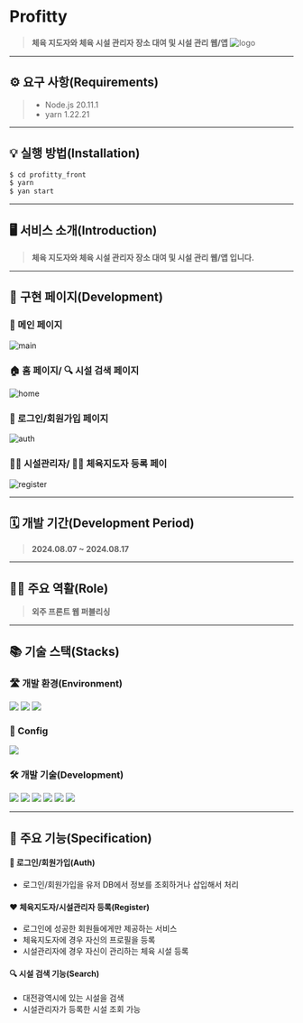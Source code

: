 # Profitty
> **체육 지도자와 체육 시설 관리자 장소 대여 및 시설 관리 웹/앱**
![logo](https://github.com/Jack42chj/Profitty_FE/assets/86552441/f6a940a6-5e89-46f1-bd31-991239919c5d)
- - -


## ⚙️ 요구 사항(Requirements)
> - Node.js 20.11.1
> - yarn 1.22.21
- - -


## 💡 실행 방법(Installation)
```bash
$ cd profitty_front
$ yarn
$ yan start
```
- - -


## 🖥️ 서비스 소개(Introduction)
> **체육 지도자와 체육 시설 관리자 장소 대여 및 시설 관리 웹/앱 입니다.**
- - -

## 📑 구현 페이지(Development)
### 🧾 메인 페이지
![main](https://github.com/Jack42chj/Profitty_FE/assets/86552441/3a14c901-f6c5-48cf-86d8-7d1ba215e6b0)

### 🏠 홈 페이지/ 🔍 시설 검색 페이지
![home](https://github.com/Jack42chj/Profitty_FE/assets/86552441/76b04430-6030-4fe4-bd97-8573226aa5e0)

### 🔑 로그인/회원가입 페이지
![auth](https://github.com/Jack42chj/Profitty_FE/assets/86552441/a91cfeeb-5e3d-4e53-814a-27e307f878bd)

### 🧑‍🔧 시설관리자/ 🏃‍♂️ 체육지도자 등록 페이
![register](https://github.com/Jack42chj/Profitty_FE/assets/86552441/b22a5fb4-3413-4725-9157-a801244df4c2)
- - -


## 🗓️ 개발 기간(Development Period)
> **2024.08.07 ~ 2024.08.17**
- - -


## 🙋‍♂️ 주요 역활(Role)
> **외주 프론트 웹 퍼블리싱**
- - -


## 📚 기술 스택(Stacks)
### 🛣️ 개발 환경(Environment)
<div>
  <img src="https://img.shields.io/badge/VisualStudioCode-007ACC?style=for-the-badge&logo=visualstudiocode&logoColor=white">
  <img src="https://img.shields.io/badge/Github-181717?style=for-the-badge&logo=github&logoColor=white">
  <img src="https://img.shields.io/badge/Git-F05032?style=for-the-badge&logo=git&logoColor=white">
</div>

### 💫 Config
<img src="https://img.shields.io/badge/Yarn-2C8EBB?style=for-the-badge&logo=yarn&logoColor=white">


### 🛠️ 개발 기술(Development)
<div>
  <img src="https://img.shields.io/badge/typescript-3178C6?style=for-the-badge&logo=typescript&logoColor=white">
  <img src="https://img.shields.io/badge/React-61DAFB?style=for-the-badge&logo=react&logoColor=white">
  <img src="https://img.shields.io/badge/reactrouter-CA4245?style=for-the-badge&logo=reactrouter&logoColor=white">
  <img src="https://img.shields.io/badge/mui-007FFF?style=for-the-badge&logo=mui&logoColor=white">
  <img src="https://img.shields.io/badge/styledcomponents-DB7093?style=for-the-badge&logo=styledcomponents&logoColor=white">
   <img src="https://img.shields.io/badge/axios-5A29E4?style=for-the-badge&logo=axios&logoColor=white">
</div>

- - -


## 🌟 주요 기능(Specification)
#### 🔑 로그인/회원가입(Auth)
- 로그인/회원가입을 유저 DB에서 정보를 조회하거나 삽입해서 처리

#### ❤️ 체육지도자/시설관리자 등록(Register)
- 로그인에 성공한 회원들에게만 제공하는 서비스
- 체육지도자에 경우 자신의 프로필을 등록
- 시설관리자에 경우 자신이 관리하는 체육 시설 등록

#### 🔍 시설 검색 기능(Search)
- 대전광역시에 있는 시설을 검색
- 시설관리자가 등록한 시설 조회 가능
